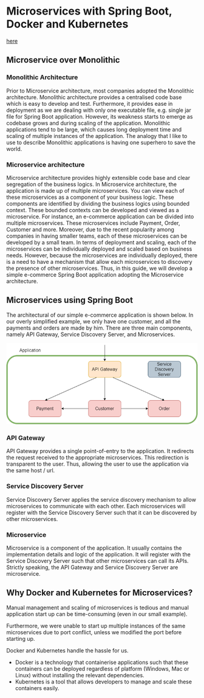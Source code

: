 # Microservices with Spring Boot, Docker and Kubernetes

[here](https://lauweitang.medium.com/microservices-with-spring-boot-docker-and-kubernetes-part-1-3f50bfca582e)

## Microservice over Monolithic

### Monolithic Architecture

Prior to Microservice architecture, most companies adopted the Monolithic architecture. Monolithic architecture provides a centralised code base which is easy to develop and test. Furthermore, it provides ease in deployment as we are dealing with only one executable file, e.g. single jar file for Spring Boot application. However, its weakness starts to emerge as codebase grows and during scaling of the application. Monolithic applications tend to be large, which causes long deployment time and scaling of multiple instances of the application. The analogy that I like to use to describe Monolithic applications is having one superhero to save the world.

### Microservice architecture

Microservice architecture provides highly extensible code base and clear segregation of the business logics. 
In Microservice architecture, the application is made up of multiple microservices. You can view each of these microservices as a component of your business logic. 
These components are identified by dividing the business logics using bounded context. These bounded contexts can be developed and viewed as a microservice. For instance, an e-commerce application can be divided into multiple microservices. 
These microservices include Payment, Order, Customer and more. 
Moreover, due to the recent popularity among companies in having smaller teams, each of these microservices can be developed by a small team. 
In terms of deployment and scaling, each of the microservices can be individually deployed and scaled based on business needs. 
However, because the microservices are individually deployed, there is a need to have a mechanism that allow each microservices to discovery the presence of other microservices. 
Thus, in this guide, we will develop a simple e-commerce Spring Boot application adopting the Microservice architecture.

## Microservices using Spring Boot
The architectural of our simple e-commerce application is shown below. In our overly simplified example, we only have one customer, and all the payments and orders are made by him. There are three main components, namely API Gateway, Service Discovery Server, and Microservices.

![schema](schema.png "The architecture schema")

### API Gateway
API Gateway provides a single point-of-entry to the application. It redirects the request received to the appropriate microservices. This redirection is transparent to the user. Thus, allowing the user to use the application via the same host / url.

### Service Discovery Server
Service Discovery Server applies the service discovery mechanism to allow microservices to communicate with each other. Each microservices will register with the Service Discovery Server such that it can be discovered by other microservices.

### Microservice
Microservice is a component of the application. It usually contains the implementation details and logic of the application. It will register with the Service Discovery Server such that other microservices can call its APIs. Strictly speaking, the API Gateway and Service Discovery Server are microservice.

## Why Docker and Kubernetes for Microservices?

Manual management and scaling of microservices is tedious and manual application start up can be time-consuming (even in our small example).

Furthermore, we were unable to start up multiple instances of the same microservices due to port conflict, unless we modified the port before starting up.

Docker and Kubernetes handle the hassle for us.
- Docker is a technology that containerise applications such that these containers can be deployed regardless of platform (Windows, Mac or Linux) without installing the relevant dependencies.
- Kubernetes is a tool that allows developers to manage and scale these containers easily.


